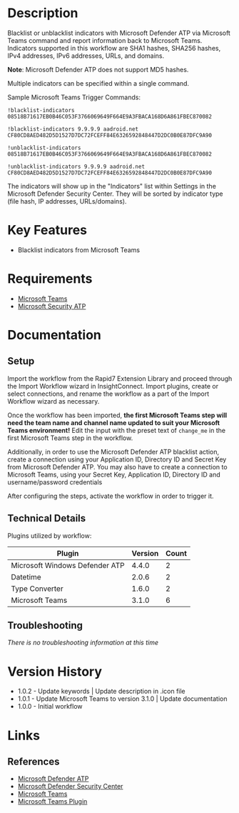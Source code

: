 # Description

Blacklist or unblacklist indicators with Microsoft Defender ATP via Microsoft Teams command and report information back to Microsoft Teams.
Indicators supported in this workflow are SHA1 hashes, SHA256 hashes, IPv4 addresses, IPv6 addresses, URLs, and domains.

**Note**: Microsoft Defender ATP does not support MD5 hashes. 

Multiple indicators can be specified within a single command.

Sample Microsoft Teams Trigger Commands:

`!blacklist-indicators 08518B71617EB0B46C053F3766069649F664E9A3FBACA168D6A861FBEC870082`

`!blacklist-indicators 9.9.9.9 aadroid.net CF80CD8AED482D5D1527D7DC72FCEFF84E6326592848447D2DC0B0E87DFC9A90`

`!unblacklist-indicators 08518B71617EB0B46C053F3766069649F664E9A3FBACA168D6A861FBEC870082`

`!unblacklist-indicators 9.9.9.9 aadroid.net CF80CD8AED482D5D1527D7DC72FCEFF84E6326592848447D2DC0B0E87DFC9A90`

The indicators will show up in the "Indicators" list within Settings in the Microsoft Defender Security Center. They will be sorted by indicator type (file hash, IP addresses, URLs/domains).

# Key Features

* Blacklist indicators from Microsoft Teams

# Requirements

* [Microsoft Teams](https://docs.rapid7.com/insightconnect/microsoft-teams/)
* [Microsoft Security ATP](https://docs.microsoft.com/en-us/windows/security/threat-protection/microsoft-defender-atp/minimum-requirements)

# Documentation

## Setup

Import the workflow from the Rapid7 Extension Library and proceed through the Import Workflow wizard in InsightConnect. Import plugins, create or select connections, and rename the workflow as a part of the Import Workflow wizard as necessary.

Once the workflow has been imported, **the first Microsoft Teams step will need the team name and channel name updated to suit your Microsoft Teams environment!** Edit the input with the preset text of `change_me` in the first Microsoft Teams step in the workflow.

Additionally, in order to use the Microsoft Defender ATP blacklist action, create a connection using your Application ID, Directory ID and Secret Key from Microsoft Defender ATP. 
You may also have to create a connection to Microsoft Teams, using your Secret Key, Application ID, Directory ID and username/password credentials

After configuring the steps, activate the workflow in order to trigger it. 
 
## Technical Details

Plugins utilized by workflow:

|Plugin|Version|Count|
|----|----|--------|
|Microsoft Windows Defender ATP|4.4.0|2|
|Datetime|2.0.6|2|
|Type Converter|1.6.0|2|
|Microsoft Teams|3.1.0|6|

## Troubleshooting

_There is no troubleshooting information at this time_

# Version History

* 1.0.2 - Update keywords | Update description in .icon file
* 1.0.1 - Update Microsoft Teams to version 3.1.0 | Update documentation
* 1.0.0 - Initial workflow

# Links

## References

* [Microsoft Defender ATP](https://docs.microsoft.com/en-us/windows/security/threat-protection/)
* [Microsoft Defender Security Center](https://securitycenter.windows.com/)
* [Microsoft Teams](https://www.microsoft.com/en-us/microsoft-365/microsoft-teams/group-chat-software)
* [Microsoft Teams Plugin](https://docs.rapid7.com/insightconnect/microsoft-teams/)
